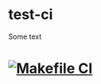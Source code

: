 # test-ci
Some text
# [![Makefile CI](https://github.com/leondmg/test-ci/actions/workflows/makefile.yml/badge.svg?branch=main)](https://github.com/leondmg/test-ci/actions/workflows/makefile.yml)

